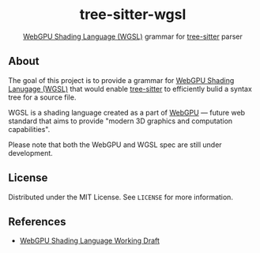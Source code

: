 <div align="center">
    <h1>
        tree-sitter-wgsl
	</h1>
    <p>
        <a href="https://www.w3.org/TR/WGSL/">WebGPU Shading Language (WGSL)</a> grammar for <a href="https://tree-sitter.github.io/tree-sitter/">tree-sitter</a> parser
    </p>
</div>

## About

The goal of this project is to provide a grammar for [WebGPU Shading Lanugage (WGSL)](https://www.w3.org/TR/WGSL/) that would enable [tree-sitter](https://tree-sitter.github.io/tree-sitter/) to efficiently bulid a syntax tree for a source file.

WGSL is a shading language created as a part of [WebGPU](https://www.w3.org/community/gpu/) &#x2014; future web standard that aims to provide "modern 3D graphics and computation capabilities".

Please note that both the WebGPU and WGSL spec are still under development.

## License

Distributed under the MIT License. See `LICENSE` for more information.

## References

* [WebGPU Shading Language Working Draft](https://www.w3.org/TR/WGSL/)